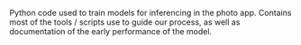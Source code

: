 Python code used to train models for inferencing in the photo app.
Contains most of the tools / scripts use to guide our process, as well as documentation of the early performance of the model.
